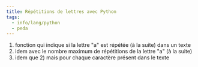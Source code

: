 ```yaml
---
title: Répétitions de lettres avec Python
tags:
  - info/lang/python
  - peda
---
```


1. fonction qui indique si la lettre "a" est répétée (à la suite) dans un
   texte
2. idem avec le nombre maximum de répétitions de la lettre "a" (à la suite)
3. idem que 2) mais pour chaque caractère présent dans le texte
